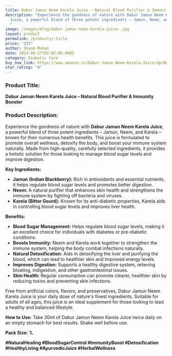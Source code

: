 ```yaml
---
title: Dabur Jamun Neem Karela Juice – Natural Blood Purifier & Immunity Booster
description: "Experience the goodness of nature with Dabur Jamun Neem Karela
  Juice, a powerful blend of three potent ingredients – Jamun, Neem, and Karela
  "
image: /images/blog/dabur-jamun-neem-karela-juice-.jpg
layout: product
permalink: /products/:title
price: "233"
author: Shyam Mohan
date: 2024-09-27T02:02:00.000Z
category: Diabetic Care
buy_now_link: https://www.amazon.in/Dabur-Jamun-Neem-Karela-Juice/dp/B08W36QBV9?th=1&tag=ayushmonk-21
star_rating: "4"
---
```

### Product Title:
**Dabur Jamun Neem Karela Juice – Natural Blood Purifier & Immunity Booster**

### Product Description:
Experience the goodness of nature with **Dabur Jamun Neem Karela Juice**, a powerful blend of three potent ingredients – Jamun, Neem, and Karela – known for their numerous health benefits. This juice is formulated to promote overall wellness, detoxify the body, and boost your immune system naturally. Made from high-quality, carefully selected ingredients, it provides a holistic solution for those looking to manage blood sugar levels and improve digestion. 

**Key Ingredients:**
- **Jamun (Indian Blackberry):** Rich in antioxidants and essential nutrients, it helps regulate blood sugar levels and promotes better digestion.
- **Neem:** A natural purifier that enhances skin health and strengthens the immune system by fighting off bacteria and viruses.
- **Karela (Bitter Gourd):** Known for its anti-diabetic properties, Karela aids in controlling blood sugar levels and improves liver health.

**Benefits:**
- **Blood Sugar Management:** Helps regulate blood sugar levels, making it an excellent choice for individuals with diabetes or pre-diabetic conditions.
- **Boosts Immunity:** Neem and Karela work together to strengthen the immune system, helping the body combat infections naturally.
- **Natural Detoxification:** Aids in detoxifying the liver and purifying the blood, which can lead to healthier skin and improved energy levels.
- **Improves Digestion:** Supports a healthy digestive system, relieving bloating, indigestion, and other gastrointestinal issues.
- **Skin Health:** Regular consumption can promote clearer, healthier skin by reducing toxins and preventing skin infections.

Free from artificial colors, flavors, and preservatives, Dabur Jamun Neem Karela Juice is your daily dose of nature's finest ingredients. Suitable for adults of all ages, this juice is an ideal supplement for those looking to lead a healthy and balanced lifestyle.

**How to Use:**
Take 30ml of Dabur Jamun Neem Karela Juice twice daily on an empty stomach for best results. Shake well before use.

**Pack Size:** 1L

**#NaturalHealing #BloodSugarControl #ImmunityBoost #Detoxification #HealthyLiving #AyurvedicJuice #HerbalWellness**

